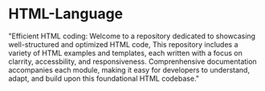 # HTML-Language

"Efficient HTML coding: Welcome to a repository dedicated to showcasing well-structured and optimized HTML code, This repository includes a variety of HTML examples and templates, each written with a focus on clarrity, accessbility, and responsiveness. Comprenhensive documentation accompanies each module, making it easy for developers to understand, adapt, and build upon this foundational HTML codebase." 
